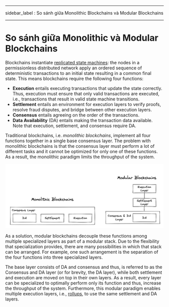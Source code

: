 - - -
sidebar_label : So sánh giữa Monolithic Blockchains và Modular Blockchains
- - -

# So sánh giữa Monolithic và Modular Blockchains

Blockchains instantiate [replicated state machines](https://dl.acm.org/doi/abs/10.1145/98163.98167): the nodes in a permissionless distributed network apply an ordered sequence of deterministic transactions to an initial state resulting in a common final state. This means blockchains require the following four functions:

- __Execution__ entails executing transactions that update the state correctly. Thus, execution must ensure that only valid transactions are executed, i.e., transactions that result in valid state machine transitions.
- __Settlement__ entails an environment for execution layers to verify proofs, resolve fraud disputes, and bridge between other execution layers.
- __Consensus__ entails agreeing on the order of the transactions.
- __Data Availability__ (DA) entails making the transaction data available. Note that execution, settlement, and consensus require DA.

Traditional blockchains, i.e. _monolithic blockchains_, implement all four functions together in a single base consensus layer. The problem with monolithic blockchains is that the consensus layer must perform a lot of different tasks and it cannot be optimized for only one of these functions. As a result, the monolithic paradigm limits the throughput of the system.

![Modular VS Monolithic](/img/concepts/monolithic-modular.png)

As a solution, modular blockchains decouple these functions among multiple specialized layers as part of a modular stack. Due to the flexibility that specialization provides, there are many possibilities in which that stack can be arranged. For example, one such arrangement is the separation of the four functions into three specialized layers.

The base layer consists of DA and consensus and thus, is referred to as the Consensus and DA layer (or for brevity, the DA layer), while both settlement and execution are moved on top in their own layers. As a result, every layer can be specialized to optimally perform only its function and thus, increase the throughput of the system. Furthermore, this modular paradigm enables multiple execution layers, i.e., [rollups](https://vitalik.ca/general/2021/01/05/rollup.html), to use the same settlement and DA layers.
